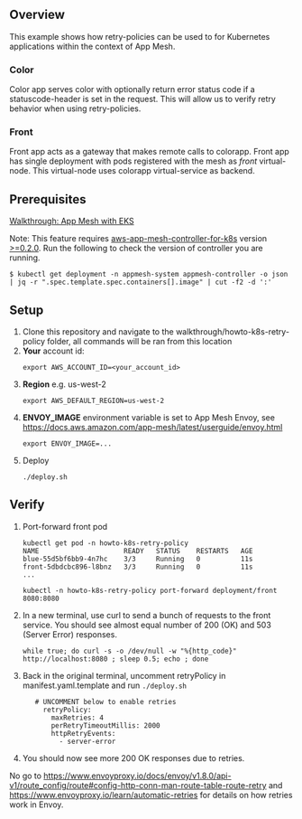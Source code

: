 ## Overview
This example shows how retry-policies can be used to for Kubernetes applications within the context of App Mesh.

### Color
Color app serves color with optionally return error status code if a statuscode-header is set in the request. This will allow us to verify retry behavior when using retry-policies.

### Front
Front app acts as a gateway that makes remote calls to colorapp. Front app has single deployment with pods registered with the mesh as _front_ virtual-node. This virtual-node uses colorapp virtual-service as backend.

## Prerequisites
[Walkthrough: App Mesh with EKS](../eks/)

Note: This feature requires [aws-app-mesh-controller-for-k8s](https://github.com/aws/aws-app-mesh-controller-for-k8s) version [>=0.2.0](https://github.com/aws/aws-app-mesh-controller-for-k8s/blob/master/CHANGELOG.md#v020). Run the following to check the version of controller you are running.
```
$ kubectl get deployment -n appmesh-system appmesh-controller -o json  | jq -r ".spec.template.spec.containers[].image" | cut -f2 -d ':'
```

## Setup

1. Clone this repository and navigate to the walkthrough/howto-k8s-retry-policy folder, all commands will be ran from this location
2. **Your** account id:
    ```
    export AWS_ACCOUNT_ID=<your_account_id>
    ```
3. **Region** e.g. us-west-2
    ```
    export AWS_DEFAULT_REGION=us-west-2
    ```
4. **ENVOY_IMAGE** environment variable is set to App Mesh Envoy, see https://docs.aws.amazon.com/app-mesh/latest/userguide/envoy.html
    ```
    export ENVOY_IMAGE=...
    ```
5. Deploy
    ```.
    ./deploy.sh
    ```

## Verify
1. Port-forward front pod
   ```
   kubectl get pod -n howto-k8s-retry-policy
   NAME                     READY   STATUS    RESTARTS   AGE
   blue-55d5bf6bb9-4n7hc    3/3     Running   0          11s
   front-5dbdcbc896-l8bnz   3/3     Running   0          11s
   ...

   kubectl -n howto-k8s-retry-policy port-forward deployment/front 8080:8080
   ```

2. In a new terminal, use curl to send a bunch of requests to the front service. You should see almost equal number of 200 (OK) and 503 (Server Error) responses.
    ```
    while true; do curl -s -o /dev/null -w "%{http_code}" http://localhost:8080 ; sleep 0.5; echo ; done
    ```

3. Back in the original terminal, uncomment retryPolicy in manifest.yaml.template and run `./deploy.sh`
   ```
      # UNCOMMENT below to enable retries
        retryPolicy:
          maxRetries: 4
          perRetryTimeoutMillis: 2000
          httpRetryEvents:
            - server-error
   ```

4. You should now see more 200 OK responses due to retries.

No go to https://www.envoyproxy.io/docs/envoy/v1.8.0/api-v1/route_config/route#config-http-conn-man-route-table-route-retry and https://www.envoyproxy.io/learn/automatic-retries for details on how retries work in Envoy.